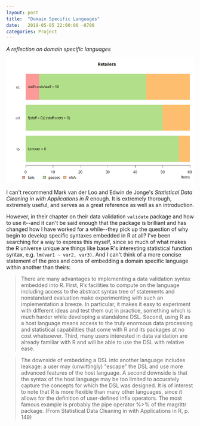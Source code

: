 ```yaml
---
layout: post
title:  "Domain Specific Languages"
date:   2019-05-05 22:00:00 -0700
categories: Project
---
```


*A reflection on domain specific languages*

![retailers](https://raw.githubusercontent.com/michaeljoseph04/blog/gh-pages/images/retailers.png)

I can't recommend Mark van der Loo and Edwin de Jonge's *Statistical Data Cleaning in with Applications in R* enough. It is extremely thorough, extremely useful, and serves as a great reference as well as an introduction.

However, in their chapter on their data validation `validate` package and how to use it--and it can't be said enough that the package is brilliant and has changed how I have worked for a while--they pick up the question of why begin to develop specific syntaxes embedded in R at all? I've been searching for a way to express this myself, since so much of what makes the R universe unique are things like base R's interesting statistical function syntax, e.g. `lm(var1 ~ var2, var3)`. And I can't think of a more concise statement of the pros and cons of embedding a domain specific language within another than theirs:

>There are many advantages to implementing a data validation syntax embedded into R. First, R’s facilities to compute on the language including access to the abstract syntax tree of statements and nonstandard evaluation make experimenting with such an implementation a breeze. In particular, it makes it easy to experiment with different ideas and test them out in practice, something which is much harder while developing a standalone DSL. Second, using R as a host language means access to the truly enormous data processing and statistical capabilities that come with R and its packages at no cost whatsoever. Third, many users interested in data validation are already familiar with R and will be able to use the DSL with relative ease.

>The downside of embedding a DSL into another language includes leakage: a user may (unwittingly) "escape" the DSL and use more advanced features of the host language. A second downside is that the syntax of the host language may be too limited to accurately capture the concepts for which the DSL was designed. It is of interest to note that R is more flexible than many other languages, since it allows for the definition of user-defined infix operators. The most famous example is probably the pipe operator %>% of the magrittr package. (From Statistical Data Cleaning in with Applications in R, p. 149)
